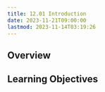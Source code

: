 ```yaml
---
title: 12.01 Introduction
date: 2023-11-21T09:00:00
lastmod: 2023-11-14T03:19:26
---
```


## Overview

## Learning Objectives

